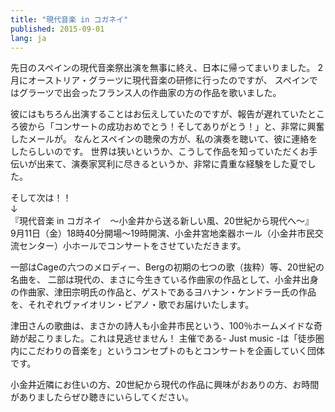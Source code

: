 ```yaml
---
title: "現代音楽 in コガネイ"
published: 2015-09-01
lang: ja
---
```



先日のスペインの現代音楽祭出演を無事に終え、日本に帰ってまいりました。
2月にオーストリア・グラーツに現代音楽の研修に行ったのですが、
スペインではグラーツで出会ったフランス人の作曲家の方の作品を歌いました。

彼にはもちろん出演することはお伝えしていたのですが、報告が遅れていたところ彼から「コンサートの成功おめでとう！そしてありがとう！」と、非常に興奮したメールが。
なんとスペインの聴衆の方が、私の演奏を聴いて、彼に連絡をしたらしいのです。
世界は狭いというか、こうして作品を知っていただくお手伝いが出来て、演奏家冥利に尽きるというか、非常に貴重な経験をした夏でした。

そして次は！！<br>
↓<br>
『現代音楽 in コガネイ　～小金井から送る新しい風、20世紀から現代へ～』<br>
9月11日（金）18時40分開場～19時開演、小金井宮地楽器ホール（小金井市民交流センター）小ホールでコンサートをさせていただきます。

一部はCageの六つのメロディー、Bergの初期の七つの歌（抜粋）等、20世紀の名曲を、
二部は現代の、まさに今生きている作曲家の作品として、小金井出身の作曲家、津田宗明氏の作品と、ゲストであるヨハナン・ケンドラー氏の作品を、それぞれヴァイオリン・ピアノ・歌でお届けいたします。

津田さんの歌曲は、まさかの詩人も小金井市民という、100％ホームメイドな奇跡が起こりました。これは見逃せません！
主催である- Just music -は「徒歩圏内にこだわりの音楽を」というコンセプトのもとコンサートを企画していく団体です。

小金井近隣にお住いの方、20世紀から現代の作品に興味がおありの方、お時間がありましたらぜひ聴きにいらしてください。
